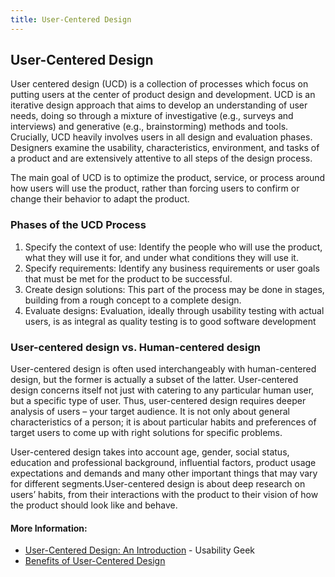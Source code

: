 ```yaml
---
title: User-Centered Design
---
```


## User-Centered Design
User centered design (UCD) is a collection of processes which focus on putting users at the center of product design and development. UCD is an
iterative design approach that aims to develop an understanding of user needs, doing so through a mixture of investigative (e.g., surveys and
interviews) and generative (e.g., brainstorming) methods and tools. Crucially, UCD heavily involves users in all design and evaluation phases.
Designers examine the usability, characteristics, environment, and tasks of a product and are extensively attentive to all steps of the design process.

The main goal of UCD is to optimize the product, service, or process around how users will use the product, rather than forcing users to confirm or
change their behavior to adapt the product. 

### Phases of the UCD Process
1. Specify the context of use: Identify the people who will use the product, what they will use it for, and under what conditions they will use it.
2. Specify requirements: Identify any business requirements or user goals that must be met for the product to be successful.
3. Create design solutions: This part of the process may be done in stages, building from a rough concept to a complete design.
4. Evaluate designs: Evaluation, ideally through usability testing with actual users, is as integral as quality testing is to good software development

### User-centered design vs. Human-centered design
User-centered design is often used interchangeably with human-centered design, but the former is actually a subset of the latter. User-centered design concerns itself not just with catering to any particular human user, but a specific type of user. Thus, user-centered design requires deeper analysis of users – your target audience. It is not only about general characteristics of a person; it is about particular habits and preferences of target users to come up with right solutions for specific problems.

User-centered design takes into account age, gender, social status, education and professional background, influential factors, product usage expectations and demands and many other important things that may vary for different segments.User-centered design is about deep research on users’ habits, from their interactions with the product to their vision of how the product should look like and behave.

#### More Information:
* [User-Centered Design: An Introduction](https://usabilitygeek.com/user-centered-design-introduction/) - Usability Geek
* [Benefits of User-Centered Design](https://www.usability.gov/what-and-why/benefits-of-ucd.html)
